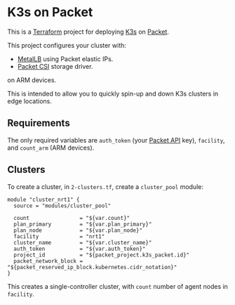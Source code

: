 K3s on Packet
==

This is a [Terraform](https://www.terraform.io/docs/providers/packet/index.html) project for deploying [K3s](https://k3s.io) on [Packet](https://packet.com).

This project configures your cluster with:

- [MetalLB](https://metallb.universe.tf/) using Packet elastic IPs.
- [Packet CSI](https://github.com/packethost/csi-packet) storage driver.

on ARM devices.

This is intended to allow you to quickly spin-up and down K3s clusters in edge locations. 

Requirements
-

The only required variables are `auth_token` (your [Packet API](https://www.packet.com/developers/api/#) key), `facility`, and `count_arm` (ARM devices). 

Clusters
-

To create a cluster, in `2-clusters.tf`, create a `cluster_pool` module:

```
module "cluster_nrt1" {
  source = "modules/cluster_pool"

  count                = "${var.count}"
  plan_primary         = "${var.plan_primary}"
  plan_node            = "${var.plan_node}"
  facility             = "nrt1"
  cluster_name         = "${var.cluster_name}"
  auth_token           = "${var.auth_token}"
  project_id           = "${packet_project.k3s_packet.id}"
  packet_network_block = "${packet_reserved_ip_block.kubernetes.cidr_notation}"
}
```

This creates a single-controller cluster, with `count` number of agent nodes in `facility`.
